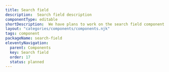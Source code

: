 ```yaml
---
title: Search field
description:  Search field description
componentType: editable
shortDescription:  We have plans to work on the search field component.
layout: "categories/components/components.njk"
tags: component
packageName: search-field
eleventyNavigation:
  parent: Components
  key: Search field
  order: 17
  status: planned
---
```


